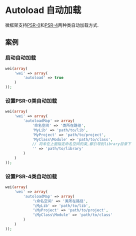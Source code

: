 Autoload 自动加载
=================

微框架支持[PSR-0][1]和[PSR-4][2]两种类自动加载方式.

案例
----

### 启动自动加载

```php
wei(array(
    'wei' => array(
        'autoload' => true
    )
));
```

### 设置PSR-0类自动加载

```php
wei(array(
    'wei' => array(
        'autoloadMap' => array(
            '命名空间' => '类所在路径',
            'MyLib' => 'path/to/lib',
            'MyProject' => 'path/to/project',
            'MyClass\Module' => 'path/to/class',
            // 将未在上面指定命名空间的类,都引导到library目录下
            '' => 'path/to/library'
        )
    )
));
```

### 设置PSR-4类自动加载

```php
wei(array(
    'wei' => array(
        'autoloadMap' => array(
            '\命名空间' => '类所在路径',
            '\MyLib' => 'path/to/lib',
            '\MyProject' => 'path/to/project',
            '\MyClass\Module' => 'path/to/class'
        )
    )
));
```

[1]: https://github.com/php-fig/fig-standards/blob/master/accepted/PSR-0.md
[2]: https://github.com/php-fig/fig-standards/blob/master/accepted/PSR-4-autoloader.md